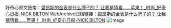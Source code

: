 好奇心原文链接：[碧昂斯的金表是什么牌子的？ 让我猜猜看……苹果！_时尚_好奇心日报-NICK BILTON](https://www.qdaily.com/articles/8869.html)
WebArchive归档链接：[碧昂斯的金表是什么牌子的？ 让我猜猜看……苹果！_时尚_好奇心日报-NICK BILTON](http://web.archive.org/web/20190623153611/https://www.qdaily.com/articles/8869.html)
![image](http://ww3.sinaimg.cn/large/007d5XDpgy1g3ve1dvizij30u054we81)